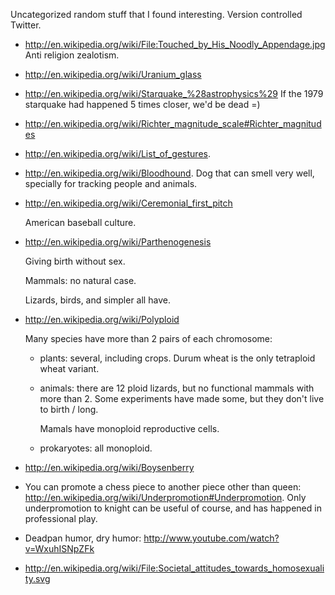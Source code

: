 Uncategorized random stuff that I found interesting. Version controlled Twitter.

- <http://en.wikipedia.org/wiki/File:Touched_by_His_Noodly_Appendage.jpg> Anti religion zealotism.

- <http://en.wikipedia.org/wiki/Uranium_glass>

- <http://en.wikipedia.org/wiki/Starquake_%28astrophysics%29> If the 1979 starquake had happened 5 times closer, we'd be dead =)

- <http://en.wikipedia.org/wiki/Richter_magnitude_scale#Richter_magnitudes>

- <http://en.wikipedia.org/wiki/List_of_gestures>.

- <http://en.wikipedia.org/wiki/Bloodhound>. Dog that can smell very well, specially for tracking people and animals.

- <http://en.wikipedia.org/wiki/Ceremonial_first_pitch>

    American baseball culture.

- <http://en.wikipedia.org/wiki/Parthenogenesis>

    Giving birth without sex.

    Mammals: no natural case.

    Lizards, birds, and simpler all have.

- <http://en.wikipedia.org/wiki/Polyploid>

    Many species have more than 2 pairs of each chromosome:

    - plants: several, including crops. Durum wheat is the only tetraploid wheat variant.
    - animals: there are 12 ploid lizards, but no functional mammals with more than 2. Some experiments have made some, but they don't live to birth / long.

        Mamals have monoploid reproductive cells.

    - prokaryotes: all monoploid.

- <http://en.wikipedia.org/wiki/Boysenberry>

- You can promote a chess piece to another piece other than queen: <http://en.wikipedia.org/wiki/Underpromotion#Underpromotion>. Only underpromotion to knight can be useful of course, and has happened in professional play.

- Deadpan humor, dry humor: <http://www.youtube.com/watch?v=WxuhISNpZFk>

- <http://en.wikipedia.org/wiki/File:Societal_attitudes_towards_homosexuality.svg>

